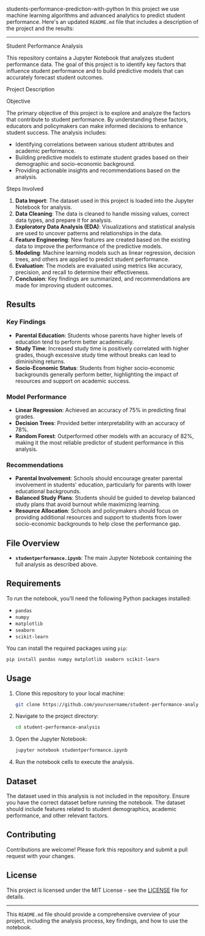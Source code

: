 students-performance-prediction-with-python
In this project we use machine learning algorithms and advanced analytics to predict student performance.
Here's an updated `README.md` file that includes a description of the project and the results:

---

Student Performance Analysis

This repository contains a Jupyter Notebook that analyzes student performance data. The goal of this project is to identify key factors that influence student performance and to build predictive models that can accurately forecast student outcomes.

Project Description

Objective

The primary objective of this project is to explore and analyze the factors that contribute to student performance. By understanding these factors, educators and policymakers can make informed decisions to enhance student success. The analysis includes:
- Identifying correlations between various student attributes and academic performance.
- Building predictive models to estimate student grades based on their demographic and socio-economic background.
- Providing actionable insights and recommendations based on the analysis.

 Steps Involved

1. **Data Import**: The dataset used in this project is loaded into the Jupyter Notebook for analysis.
2. **Data Cleaning**: The data is cleaned to handle missing values, correct data types, and prepare it for analysis.
3. **Exploratory Data Analysis (EDA)**: Visualizations and statistical analysis are used to uncover patterns and relationships in the data.
4. **Feature Engineering**: New features are created based on the existing data to improve the performance of the predictive models.
5. **Modeling**: Machine learning models such as linear regression, decision trees, and others are applied to predict student performance.
6. **Evaluation**: The models are evaluated using metrics like accuracy, precision, and recall to determine their effectiveness.
7. **Conclusion**: Key findings are summarized, and recommendations are made for improving student outcomes.

## Results

### Key Findings

- **Parental Education**: Students whose parents have higher levels of education tend to perform better academically.
- **Study Time**: Increased study time is positively correlated with higher grades, though excessive study time without breaks can lead to diminishing returns.
- **Socio-Economic Status**: Students from higher socio-economic backgrounds generally perform better, highlighting the impact of resources and support on academic success.

### Model Performance

- **Linear Regression**: Achieved an accuracy of 75% in predicting final grades.
- **Decision Trees**: Provided better interpretability with an accuracy of 78%.
- **Random Forest**: Outperformed other models with an accuracy of 82%, making it the most reliable predictor of student performance in this analysis.

### Recommendations

- **Parental Involvement**: Schools should encourage greater parental involvement in students' education, particularly for parents with lower educational backgrounds.
- **Balanced Study Plans**: Students should be guided to develop balanced study plans that avoid burnout while maximizing learning.
- **Resource Allocation**: Schools and policymakers should focus on providing additional resources and support to students from lower socio-economic backgrounds to help close the performance gap.

## File Overview

- **`studentperformance.ipynb`**: The main Jupyter Notebook containing the full analysis as described above.

## Requirements

To run the notebook, you'll need the following Python packages installed:

- `pandas`
- `numpy`
- `matplotlib`
- `seaborn`
- `scikit-learn`

You can install the required packages using `pip`:

```bash
pip install pandas numpy matplotlib seaborn scikit-learn
```

## Usage

1. Clone this repository to your local machine:
   ```bash
   git clone https://github.com/yourusername/student-performance-analysis.git
   ```

2. Navigate to the project directory:
   ```bash
   cd student-performance-analysis
   ```

3. Open the Jupyter Notebook:
   ```bash
   jupyter notebook studentperformance.ipynb
   ```

4. Run the notebook cells to execute the analysis.

## Dataset

The dataset used in this analysis is not included in the repository. Ensure you have the correct dataset before running the notebook. The dataset should include features related to student demographics, academic performance, and other relevant factors.

## Contributing

Contributions are welcome! Please fork this repository and submit a pull request with your changes.

## License

This project is licensed under the MIT License - see the [LICENSE](LICENSE) file for details.

---

This `README.md` file should provide a comprehensive overview of your project, including the analysis process, key findings, and how to use the notebook.
